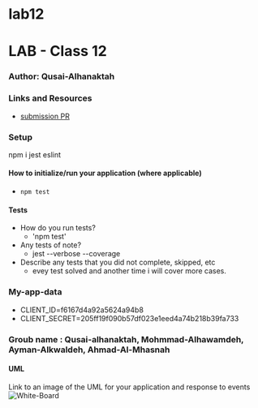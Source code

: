 # lab12
# LAB - Class 12

### Author: Qusai-Alhanaktah

### Links and Resources

- [submission PR]()


### Setup
npm i jest eslint

#### How to initialize/run your application (where applicable)

- `npm test`

#### Tests

- How do you run tests?
     - 'npm test'
- Any tests of note?
     - jest --verbose --coverage
- Describe any tests that you did not complete, skipped, etc
     - evey test solved and another time i will cover more cases.
### My-app-data
- CLIENT_ID=f6167d4a92a5624a94b8
- CLIENT_SECRET=205ff19f090b57df023e1eed4a74b218b39fa733
### Groub name : Qusai-alhanaktah, Mohmmad-Alhawamdeh, Ayman-Alkwaldeh, Ahmad-Al-Mhasnah
#### UML
Link to an image of the UML for your application and response to events
![White-Board](assets/basic-auth.jpg)